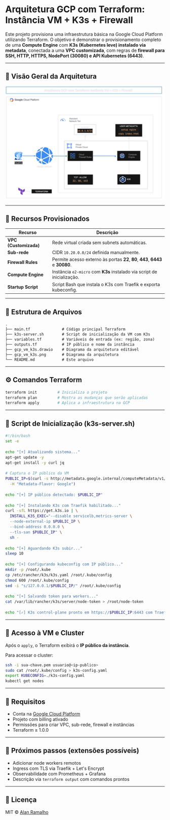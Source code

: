 # Arquitetura GCP com Terraform: Instância VM + K3s + Firewall

Este projeto provisiona uma infraestrutura básica na Google Cloud Platform utilizando Terraform. O objetivo é demonstrar o provisionamento completo de uma **Compute Engine** com **K3s (Kubernetes leve) instalado via metadata**, conectada a uma **VPC customizada**, com regras de **firewall para SSH, HTTP, HTTPS, NodePort (30080) e API Kubernetes (6443)**.

---

## 📌 Visão Geral da Arquitetura

![Diagrama da arquitetura](gcp_vm_k3s.png)

---

## 🧱 Recursos Provisionados

| Recurso              | Descrição                                                                 |
|----------------------|---------------------------------------------------------------------------|
| **VPC (Customizada)** | Rede virtual criada sem subnets automáticas.                             |
| **Sub-rede**         | CIDR `10.20.0.0/24` definida manualmente.                                 |
| **Firewall Rules**   | Permite acesso externo às portas **22**, **80**, **443**, **6443** e **30080**. |
| **Compute Engine**   | Instância `e2-micro` com **K3s** instalado via script de inicialização.   |
| **Startup Script**   | Script Bash que instala o K3s com Traefik e exporta kubeconfig.           |

---

## 📂 Estrutura de Arquivos

```
.
├── main.tf              # Código principal Terraform
├── k3s-server.sh        # Script de inicialização da VM com K3s
├── variables.tf         # Variáveis de entrada (ex: região, zona)
├── outputs.tf           # IP público e nome da instância
├── gcp_vm_k3s.drawio    # Diagrama da arquitetura editável
├── gcp_vm_k3s.png       # Diagrama da arquitetura
└── README.md            # Este arquivo
```

---

## ⚙️ Comandos Terraform

```bash
terraform init         # Inicializa o projeto
terraform plan         # Mostra as mudanças que serão aplicadas
terraform apply        # Aplica a infraestrutura na GCP
```

---

## 🧾 Script de Inicialização (k3s-server.sh)

```bash
#!/bin/bash
set -e

echo "[+] Atualizando sistema..."
apt-get update -y
apt-get install -y curl jq

# Captura o IP público da VM
PUBLIC_IP=$(curl -s http://metadata.google.internal/computeMetadata/v1/instance/network-interfaces/0/access-configs/0/external-ip \
  -H "Metadata-Flavor: Google")

echo "[+] IP público detectado: $PUBLIC_IP"

echo "[+] Instalando K3s com Traefik habilitado..."
curl -sfL https://get.k3s.io | \
  INSTALL_K3S_EXEC="--disable servicelb,metrics-server \
  --node-external-ip $PUBLIC_IP \
  --bind-address 0.0.0.0 \
  --tls-san $PUBLIC_IP" \
  sh -

echo "[+] Aguardando K3s subir..."
sleep 10

echo "[+] Configurando kubeconfig com IP público..."
mkdir -p /root/.kube
cp /etc/rancher/k3s/k3s.yaml /root/.kube/config
chmod 600 /root/.kube/config
sed -i "s/127.0.0.1/$PUBLIC_IP/" /root/.kube/config

echo "[+] Salvando token para workers..."
cat /var/lib/rancher/k3s/server/node-token > /root/node-token

echo "[✓] K3s control-plane pronto em https://$PUBLIC_IP:6443 com Traefik"
```

---

## 🔐 Acesso à VM e Cluster

Após o `apply`, o Terraform exibirá o **IP público da instância**.

Para acessar o cluster:

```bash
ssh -i sua-chave.pem usuario@<ip-publico>
sudo cat /root/.kube/config > k3s-config.yaml
export KUBECONFIG=./k3s-config.yaml
kubectl get nodes
```

---

## 🧠 Requisitos

- Conta na [Google Cloud Platform](https://console.cloud.google.com/)
- Projeto com billing ativado
- Permissões para criar VPC, sub-rede, firewall e instâncias
- Terraform ≥ 1.0.0

---

## 🧪 Próximos passos (extensões possíveis)

- Adicionar node workers remotos
- Ingress com TLS via Traefik + Let's Encrypt
- Observabilidade com Prometheus + Grafana
- Descrição via `terraform output` com comandos prontos

---

## 📘 Licença

MIT © [Alan Ramalho](https://github.com/raioramalho)